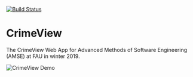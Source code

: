[![Build Status](https://travis-ci.com/Kexplx/CrimeView.svg?branch=master)](https://travis-ci.com/Kexplx/CrimeView)

# CrimeView
The CrimeView Web App for Advanced Methods of Software Engineering (AMSE) at FAU in winter 2019.

![CrimeView Demo](crimeview-demo.gif)